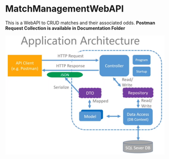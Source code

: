 # MatchManagementWebAPI
This is a WebAPI to CRUD matches and their associated odds.
**Postman Request Collection is available in Documentation Folder**

![Alt text](/Documentation/Architecture.png?raw=true "Architecture Overview")

